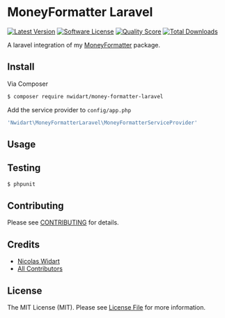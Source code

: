 # MoneyFormatter Laravel

[![Latest Version](https://img.shields.io/github/release/nwidart/money-formatter-laravel.svg?style=flat-square)](https://github.com/nwidart/money-formatter-laravel/releases)
[![Software License](https://img.shields.io/badge/license-MIT-brightgreen.svg?style=flat-square)](LICENSE.md)
[![Quality Score](https://img.shields.io/scrutinizer/g/nwidart/money-formatter-laravel.svg?style=flat-square)](https://scrutinizer-ci.com/g/nwidart/money-formatter-laravel)
[![Total Downloads](https://img.shields.io/packagist/dt/nwidart/money-formatter-laravel.svg?style=flat-square)](https://packagist.org/packages/nwidart/money-formatter-laravel)

A laravel integration of my [MoneyFormatter](https://github.com/nWidart/MoneyFormatter) package.

## Install

Via Composer

``` bash
$ composer require nwidart/money-formatter-laravel
```

Add the service provider to `config/app.php`

``` php
'Nwidart\MoneyFormatterLaravel\MoneyFormatterServiceProvider'
```

## Usage



## Testing

``` bash
$ phpunit
```

## Contributing

Please see [CONTRIBUTING](CONTRIBUTING.md) for details.

## Credits

- [Nicolas Widart](https://github.com/nWidart)
- [All Contributors](../../contributors)

## License

The MIT License (MIT). Please see [License File](LICENSE.md) for more information.
